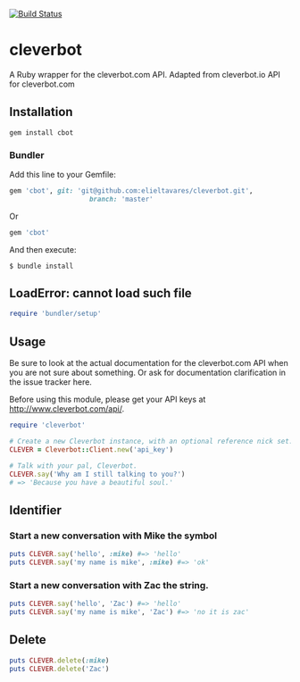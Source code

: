 [![Build Status](https://travis-ci.org/elieltavares/cleverbot.svg?branch=master)](https://travis-ci.org/elieltavares/cleverbot)
# cleverbot

A Ruby wrapper for the cleverbot.com API.
Adapted from cleverbot.io API for cleverbot.com

## Installation

```shell
gem install cbot
```

### Bundler
Add this line to your Gemfile:
```ruby
gem 'cbot', git: 'git@github.com:elieltavares/cleverbot.git',
                    branch: 'master'
```
Or
```ruby
gem 'cbot'
```

And then execute:
```shell
$ bundle install
```
## LoadError: cannot load such file
```ruby
require 'bundler/setup'
```

## Usage
Be sure to look at the actual documentation for the cleverbot.com API when you are not sure about something. Or ask for documentation clarification in the issue tracker here.

Before using this module, please get your API keys at http://www.cleverbot.com/api/.

```ruby
require 'cleverbot'

# Create a new Cleverbot instance, with an optional reference nick set.
CLEVER = Cleverbot::Client.new('api_key')

# Talk with your pal, Cleverbot.
CLEVER.say('Why am I still talking to you?')
# => 'Because you have a beautiful soul.'
```
## Identifier
### Start a new conversation with Mike the symbol
```ruby
puts CLEVER.say('hello', :mike) #=> 'hello'
puts CLEVER.say('my name is mike', :mike) #=> 'ok'
```
### Start a new conversation with Zac the string.
```ruby
puts CLEVER.say('hello', 'Zac') #=> 'hello'
puts CLEVER.say('my name is mike', 'Zac') #=> 'no it is zac'
```
## Delete
```ruby
puts CLEVER.delete(:mike)
puts CLEVER.delete('Zac')
```
